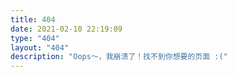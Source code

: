 ```yaml
---
title: 404
date: 2021-02-10 22:19:09
type: "404"
layout: "404"
description: "Oops～，我崩溃了！找不到你想要的页面 :("
---
```

